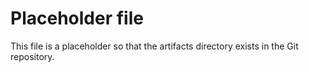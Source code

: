 Placeholder file
=

This file is a placeholder so that the artifacts  directory exists in the Git repository.
